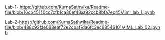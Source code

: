 Lab-1- https://github.com/KurnaSathwika/Readme-file/blob/16cb45140cc7cfb1ca30ef48aa92ccb8bfa7ec45/Aiml_lab_1.ipynb

Lab-2-https://github.com/KurnaSathwika/Readme-file/blob/488c92fde068eaf72e2cbaf7da6fc3ec68546101/AIML_Lab_02.ipynb
